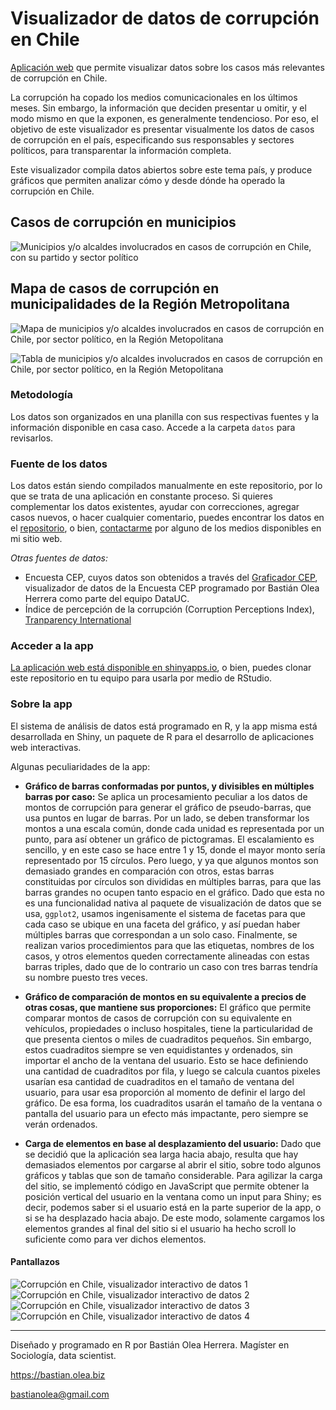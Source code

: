 # Visualizador de datos de corrupción en Chile

[Aplicación web](https://bastianoleah.shinyapps.io/corrupcion_chile/) que permite visualizar datos sobre los casos más relevantes de corrupción en Chile.

La corrupción ha copado los medios comunicacionales en los últimos meses. Sin embargo, la información que deciden presentar u omitir, y el modo mismo en que la exponen, es generalmente tendencioso. Por eso, el objetivo de este visualizador es presentar visualmente los datos de casos de corrupción en el país, especificando sus responsables y sectores políticos, para transparentar la información completa.

Este visualizador compila datos abiertos sobre este tema país, y produce gráficos que permiten analizar cómo y desde dónde ha operado la corrupción en Chile.

## Casos de corrupción en municipios

![Municipios y/o alcaldes involucrados en casos de corrupción en Chile, con su partido y sector político](tablas/tabla_corrupcion_municipalidades_chile.png)

## Mapa de casos de corrupción en municipalidades de la Región Metropolitana
![Mapa de municipios y/o alcaldes involucrados en casos de corrupción en Chile, por sector político, en la Región Metopolitana](mapas/mapa_corrupcion_municipios_rm.png)

![Tabla de municipios y/o alcaldes involucrados en casos de corrupción en Chile, por sector político, en la Región Metopolitana](tablas/tabla_corrupcion_municipalidades_rm.png)


### Metodología
Los datos son organizados en una planilla con sus respectivas fuentes y la información disponible en casa caso. Accede a la carpeta `datos` para revisarlos.

### Fuente de los datos
Los datos están siendo compilados manualmente en este repositorio, por lo que se trata de una aplicación en constante proceso. Si quieres complementar los datos existentes, ayudar con correcciones, agregar casos nuevos, o hacer cualquier comentario, puedes encontrar los datos en el [repositorio](https://github.com/bastianolea/corrupcion_chile), o bien, [contactarme](http://bastian.olea.biz) por alguno de los medios disponibles en mi sitio web.

_Otras fuentes de datos:_
- Encuesta CEP, cuyos datos son obtenidos a través del [Graficador CEP](https://www.cepchile.cl/opinion-publica/encuesta-cep/), visualizador de datos de la Encuesta CEP programado por Bastián Olea Herrera como parte del equipo DataUC.
- Índice de percepción de la corrupción (Corruption Perceptions Index), [Tranparency International](https://www.transparency.org/en/cpi/2023/index/chl)


### Acceder a la app

[La aplicación web está disponible en shinyapps.io](https://bastianoleah.shinyapps.io/corrupcion_chile/), o bien, puedes clonar este repositorio en tu equipo para usarla por medio de RStudio.

### Sobre la app
El sistema de análisis de datos está programado en R, y la app misma está desarrollada en Shiny, un paquete de R para el desarrollo de aplicaciones web interactivas.

Algunas peculiaridades de la app:

- **Gráfico de barras conformadas por puntos, y divisibles en múltiples barras por caso:** Se aplica un procesamiento peculiar a los datos de montos de corrupción para generar el gráfico de pseudo-barras, que usa puntos en lugar de barras. Por un lado, se deben transformar los montos a una escala común, donde cada unidad es representada por un punto, para así obtener un gráfico de pictogramas. El escalamiento es sencillo, y en este caso se hace entre 1 y 15, donde el mayor monto sería representado por 15 círculos. Pero luego, y ya que algunos montos son demasiado grandes en comparación con otros, estas barras constituidas por círculos son divididas en múltiples barras, para que las barras grandes no ocupen tanto espacio en el gráfico. Dado que esta no es una funcionalidad nativa al paquete de visualización de datos que se usa, `ggplot2`, usamos ingenisamente el sistema de facetas para que cada caso se ubique en una faceta del gráfico, y así puedan haber múltiples barras que correspondan a un solo caso. Finalmente, se realizan varios procedimientos para que las etiquetas, nombres de los casos, y otros elementos queden correctamente alineadas con estas barras triples, dado que de lo contrario un caso con tres barras tendría su nombre puesto tres veces.

- **Gráfico de comparación de montos en su equivalente a precios de otras cosas, que mantiene sus proporciones:** El gráfico que permite comparar montos de casos de corrupción con su equivalente en vehículos, propiedades o incluso hospitales, tiene la particularidad de que presenta cientos o miles de cuadraditos pequeños. Sin embargo, estos cuadraditos siempre se ven equidistantes y ordenados, sin importar el ancho de la ventana del usuario. Esto se hace definiendo una cantidad de cuadraditos por fila, y luego se calcula cuantos pixeles usarían esa cantidad de cuadraditos en el tamaño de ventana del usuario, para usar esa proporción al momento de definir el largo del gráfico. De esa forma, los cuadraditos usarán el tamaño de la ventana o pantalla del usuario para un efecto más impactante, pero siempre se verán ordenados.

- **Carga de elementos en base al desplazamiento del usuario:** Dado que se decidió que la aplicación sea larga hacia abajo, resulta que hay demasiados elementos por cargarse al abrir el sitio, sobre todo algunos gráficos y tablas que son de tamaño considerable. Para agilizar la carga del sitio, se implementó código en JavaScript que permite obtener la posición vertical del usuario en la ventana como un input para Shiny; es decir, podemos saber si el usuario está en la parte superior de la app, o si se ha desplazado hacia abajo. De este modo, solamente cargamos los elementos grandes al final del sitio si el usuario ha hecho scroll lo suficiente como para ver dichos elementos.


#### Pantallazos
![Corrupción en Chile, visualizador interactivo de datos 1](otros/pantallazos/pantallazo_corrupcion_chile_a.jpg)
![Corrupción en Chile, visualizador interactivo de datos 2](otros/pantallazos/pantallazo_corrupcion_chile_b.jpg)
![Corrupción en Chile, visualizador interactivo de datos 3](otros/pantallazos/pantallazo_corrupcion_chile_c.jpg)
![Corrupción en Chile, visualizador interactivo de datos 4](otros/pantallazos/pantallazo_corrupcion_chile_d.jpg)

---- 

Diseñado y programado en R por Bastián Olea Herrera. Magíster en Sociología, data scientist.

https://bastian.olea.biz

bastianolea@gmail.com
